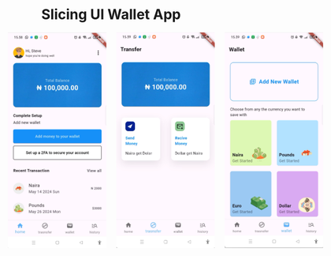 # Slicing UI Wallet App
<div style="display: flex; justify-content: center; gap: 20px;">
  <img src="assets/github/1.png" alt="Alt Text" width="200"/>
  <img src="assets/github/2.png" alt="Alt Text" width="200"/>
  <img src="assets/github/3.png" alt="Alt Text" width="200"/>
</div>







<!-- 
![Alt Text](assets/github/1.png) <br> <br>
![Alt Text](assets/github/2.png) <br> <br>
![Alt Text](assets/github/3.png) <br> <br> -->
